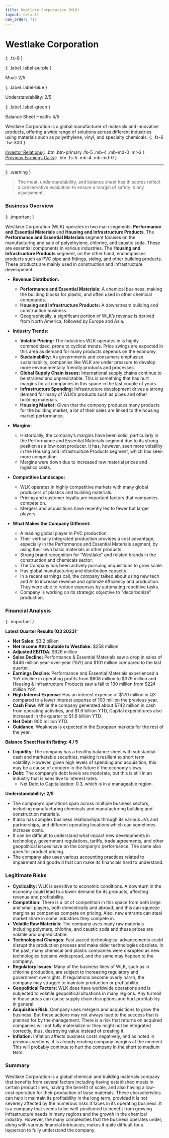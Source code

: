 ```yaml
---
title: Westlake Corporation (WLK)
layout: default
nav_order: 717
---
```


# Westlake Corporation
{: .fs-9 }

{: .label .label-purple }

Moat: 2/5

{: .label .label-blue }

Understandability: 2/5

{: .label .label-green }

Balance Sheet Health: 4/5

Westlake Corporation is a global manufacturer of materials and innovative products, offering a wide range of solutions across different industries using materials such as polyethylene, vinyl, and specialty chemicals.
{: .fs-6 .fw-300 }

[Investor Relations](https://www.google.com/search?q=WLK+investor+relations){: .btn .btn-primary .fs-5 .mb-4 .mb-md-0 .mr-2 }
[Previous Earnings Calls](https://discountingcashflows.com/company/WLK/transcripts/){: .btn .fs-5 .mb-4 .mb-md-0 }

---

{: .warning }
>The moat, understandability, and balance sheet health scores reflect a conservative evaluation to ensure a margin of safety in any assessment.



### Business Overview

{: .important }

Westlake Corporation (WLK) operates in two main segments: **Performance and Essential Materials** and **Housing and Infrastructure Products**. The **Performance and Essential Materials** segment focuses on the manufacturing and sale of polyethylene, chlorine, and caustic soda. These are essential components in various industries. The **Housing and Infrastructure Products** segment, on the other hand, encompasses products such as PVC pipe and fittings, siding, and other building products. These products are mainly used in construction and infrastructure development.

*   **Revenue Distribution:**
    *  **Performance and Essential Materials:** A chemical business, making the building blocks for plastic, and often used in other chemical compounds.  
    * **Housing and Infrastructure Products:** A downstream building and construction business.
    * Geographically, a significant portion of WLK’s revenue is derived from North America, followed by Europe and Asia. 

* **Industry Trends:**

    * **Volatile Pricing:** The industries WLK operates in is highly commoditized, prone to cyclical trends. Price swings are expected in this area as demand for many products depends on the economy. 
    *   **Sustainability:** As governments and consumers emphasize sustainability, companies like WLK are under pressure to develop more environmentally friendly products and processes. 
    *   **Global Supply Chain Issues:** International supply chains continue to be strained and unpredictable. This is something that has hurt margins for all companies in this space in the last couple of years.
    * **Infrastructure Spending:** Infrastructure development drives a strong demand for many of WLK’s products such as pipes and other building materials. 
    * **Housing Market:** Given that the company produces many products for the building market, a lot of their sales are linked to the housing market performance.

*   **Margins:**
    * Historically, the company’s margins have been solid, particularly in the Performance and Essential Materials segment due to its strong position as a low-cost producer. It has, however, seen more volatility in the Housing and Infrastructure Products segment, which has seen more competition.
    *   Margins were down due to increased raw material prices and logistics costs.

*   **Competitive Landscape:**
    *   WLK operates in highly competitive markets with many global producers of plastics and building materials.
    *   Pricing and customer loyalty are important factors that companies compete on. 
    *    Mergers and acquisitions have recently led to fewer but larger players.

*   **What Makes the Company Different:**
    *  A leading global player in PVC production.
    *   Their vertically integrated production provides a cost advantage, especially in the Performance and Essential Materials segment, by using their own basic materials in other products.
    *   Strong brand recognition for “Westlake” and related brands in the construction and chemicals sector.
    *   The Company has been actively pursuing acquisitions to grow scale.
    *   Has global manufacturing and distribution capacity. 
    *   In a recent earnings call, the company talked about using new tech and AI to increase revenue and optimize efficiency and production. They were able to reduce expenses by automating repetitive tasks.
    *  Company is working on its strategic objective to "decarbonize" production.

### Financial Analysis

{: .important }

**Latest Quarter Results (Q3 2023):**

*  **Net Sales:**  $3.2 billion
*  **Net Income Attributable to Westlake:** $258 million
*  **Adjusted EBITDA**: $626 million
*   **Sales Decline:** Performance & Essential Materials saw a drop in sales of $446 million year-over-year (YoY) and $101 million compared to the last quarter.
*   **Earnings Decline**: Performance and Essential Materials experienced a YoY decline in operating profits from $608 million to $379 million and Housing & Infrastructure Products saw a fall to 190 million from $224 million YoY.
* **High Interest Expense**: Has an interest expense of $170 million in Q3 compared to a lower interest expense of 100 million the previous year.
*  **Cash Flow:** While the company generated about $742 million in cash from operating activities, and $1.6 billion YTD, Capital expenditures also increased in the quarter to $1.6 billion YTD.
*   **Net Debt**: 900 million YTD.
*  **Guidance**: Weakness is expected in the European markets for the rest of the year.

**Balance Sheet Health Rating: 4 / 5**

*  **Liquidity**: The company has a healthy balance sheet with substantial cash and marketable securities, making it resilient to short term volatility. However, given high levels of spending and acquisition, this may be a cause of concern in the future if the economy slows. 
*  **Debt:**  The company’s debt levels are moderate, but this is still in an industry that is sensitive to interest rates.
    *   Net Debt to Capitalization: 0.3, which is in a manageable region.

**Understandability: 2/5**

*   The company’s operations span across multiple business sectors, including manufacturing chemicals and manufacturing building and construction materials.
*   It also has complex business relationships through its various JVs and partnerships, and different operating locations which can sometimes increase costs.
*   It can be difficult to understand what impact new developments in technology, government regulations, tariffs, trade agreements, and other geopolitical issues have on the company’s performance. The same also goes for product pricing.
* The company also uses various accounting practices related to impairment and goodwill that can make its financials hard to understand.

### Legitimate Risks

*   **Cyclicality:** WLK is sensitive to economic conditions. A downturn in the economy could lead to a lower demand for its products, affecting revenue and profitability.
*   **Competition:** There is a lot of competition in this space from both large and small players, both domestically and abroad, and this can squeeze margins as companies compete on pricing. Also, new entrants can steal market share in some industries they compete in.
*   **Volatile Raw Materials**: The company uses many raw materials including polymers, chlorine, and caustic soda and these prices are volatile and unpredictable.
*   **Technological Changes**: Fast-paced technological advancements could disrupt the production process and make older technologies obsolete. In the past, many chemical and plastic companies were disrupted as new technologies became widespread, and the same may happen to the company.
*   **Regulatory Issues**: Many of the business lines of WLK, such as in chlorine production, are subject to increasing regulatory and government oversights. If regulations become overly harsh, the company may struggle to maintain production or profitability.
*   **Geopolitical Factors:** WLK does have worldwide operations and is subjected to volatile geopolitical situations in many regions. Any turmoil in those areas can cause supply chain disruptions and hurt profitability in general.
*    **Acquisition Risk:** Company uses mergers and acquisitions to grow the business. But these actions may not always lead to the success that is planned for by the management. There is a risk that returns on acquired companies will not fully materialize or they might not be integrated correctly, thus, destroying value instead of creating it.
*    **Inflation:** Inflation affects business costs negatively, and as noted in previous sections, it is already eroding company margins at the moment. This will probably continue to hurt the company in the short to medium term.

### Summary

Westlake Corporation is a global chemical and building materials company that benefits from several factors including having established moats in certain product lines, having the benefit of scale, and also having a low-cost operation for their production of base materials. These characteristics can help it maintain its profitability in the long term, provided it is not severely affected by the numerous risks it faces in its operating business. It is a company that seems to be well-positioned to benefit from growing infrastructure needs in many regions and the growth in the chemical industry. However, the many complexities that the business operates under, along with various financial intricacies, makes it quite difficult for a layperson to fully understand the company.
